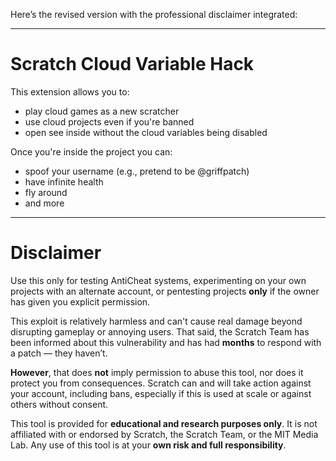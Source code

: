 Here’s the revised version with the professional disclaimer integrated:

---

# Scratch Cloud Variable Hack

This extension allows you to:

* play cloud games as a new scratcher
* use cloud projects even if you're banned
* open see inside without the cloud variables being disabled

Once you're inside the project you can:

* spoof your username (e.g., pretend to be @griffpatch)
* have infinite health
* fly around
* and more

---

# Disclaimer

Use this only for testing AntiCheat systems, experimenting on your own projects with an alternate account, or pentesting projects **only** if the owner has given you explicit permission.

This exploit is relatively harmless and can't cause real damage beyond disrupting gameplay or annoying users. That said, the Scratch Team has been informed about this vulnerability and has had **months** to respond with a patch — they haven’t.

**However**, that does **not** imply permission to abuse this tool, nor does it protect you from consequences. Scratch can and will take action against your account, including bans, especially if this is used at scale or against others without consent.

This tool is provided for **educational and research purposes only**. It is not affiliated with or endorsed by Scratch, the Scratch Team, or the MIT Media Lab. Any use of this tool is at your **own risk and full responsibility**.
